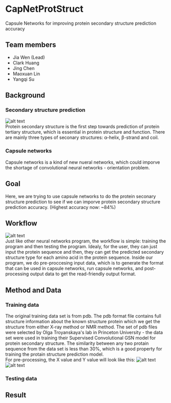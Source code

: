 # CapNetProtStruct
Capsule Networks for improving protein secondary structure prediction accuracy

## Team members

- Jia Wen (Lead)
- Clark Huang
- Jing Chen
- Maoxuan Lin
- Yangqi Su

## Background

### Secondary structure prediction
![alt text](https://github.com/NCBI-Hackathons/CapNetProtStruct/blob/master/image/pymol_2.png)
<br />
Protein secondary structure is the first step towards prediction of protein tertiary structure, which is essential in protein structure and function. There are mainly three types of seconary structures: α-helix, β-strand and coil.  
### Capsule networks
Capsule networks is a kind of new nueral networks, which could imporve the shortage of convolutional neural networks - orientation problem.
## Goal

Here, we are trying to use capsule networks to do the protein seconary structure prediction to see if we can imporve protein secondary structure prediction accuracy. (Highest accuracy now: ~84%)

## Workflow
![alt text](https://github.com/NCBI-Hackathons/CapNetProtStruct/blob/master/image/workflow.png)
<br />
Just like other neural networks program, the workflow is simple: training the program and then testing the program. Idealy, for the user, they can just input the protein sequence and then, they can get the predicted secondary structure type for each amino acid in the protein sequence. Inside our program, we do pre-proccesing input data, which is to generate the format that can be used in capsule networks, run capsule networks, and post-processing output data to get the read-friendly output format. 

## Method and Data

### Training data
The original training data set is from pdb. The pdb format file contains full structure information about the known structure protein which we get the structure from either X-ray method or NMR method. The set of pdb files were selected by Olga Troyanskaya's lab in Princeton University - the data set were used in training their Supervised Convolutional GSN model for protein secondary structure. The similarity between any two protain sequence from the data set is less than 30%, which is a good property for training the protain structure prediction model. <br />
For pre-processing, the X value and Y value will look like this: 
![alt text](https://github.com/NCBI-Hackathons/CapNetProtStruct/blob/master/image/Intput.png)
<br />
![alt text](https://github.com/NCBI-Hackathons/CapNetProtStruct/blob/master/image/Intput_Y.png)
<br />

### Testing data

## Result


